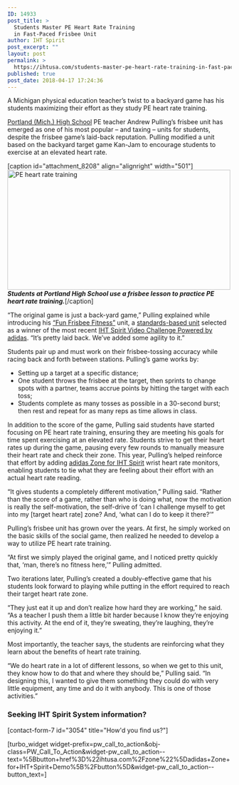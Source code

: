```yaml
---
ID: 14933
post_title: >
  Students Master PE Heart Rate Training
  in Fast-Paced Frisbee Unit
author: IHT Spirit
post_excerpt: ""
layout: post
permalink: >
  https://ihtusa.com/students-master-pe-heart-rate-training-in-fast-paced-frisbee-unit/
published: true
post_date: 2018-04-17 17:24:36
---
```

<span style="font-weight: 400;">A Michigan physical education teacher’s twist to a backyard game has his students maximizing their effort as they study PE heart rate training.</span>

<a href="http://popl.ink/u5SYrw"><span style="font-weight: 400;">Portland (Mich.) High School</span></a><span style="font-weight: 400;"> PE teacher Andrew Pulling’s frisbee unit has emerged as one of his most popular – and taxing – units for students, despite the frisbee game’s laid-back reputation. Pulling modified a unit based on the backyard target game Kan-Jam to encourage students to exercise at an elevated heart rate.</span><!--more-->

[caption id="attachment_8208" align="alignright" width="501"]<a href="https://ihtusa.com/wp-content/uploads/2018/03/IMG_0027-0128.jpg"><img class="wp-image-8208" src="https://ihtusa.com/wp-content/uploads/2018/03/IMG_0027-0128-300x161.jpg" alt="PE heart rate training" width="501" height="269" /></a> <strong><em>Students at Portland High School use a frisbee lesson to practice PE heart rate training.</em></strong>[/caption]

<span style="font-weight: 400;">“The original game is just a back-yard game,” Pulling explained while introducing his </span><a href="https://vimeo.com/259028766"><span style="font-weight: 400;">“Fun Frisbee Fitness”</span></a><span style="font-weight: 400;"> unit, a <a href="https://ihtusa.com/fast-paced-frisbee-focused-p-e-lesson-elevates-student-heart-rate/">standards-based unit</a> selected as a winner of the most recent </span><a href="https://ihtusa.com/adidas-challenge-winners-2/"><span style="font-weight: 400;">IHT Spirit Video Challenge Powered by adidas</span></a><span style="font-weight: 400;">. “It’s pretty laid back. We’ve added some agility to it.”</span>

<span style="font-weight: 400;">Students pair up and must work on their frisbee-tossing accuracy while racing back and forth between stations. Pulling’s game works by:</span>
<ul>
 	<li style="font-weight: 400;"><span style="font-weight: 400;">Setting up a target at a specific distance;</span></li>
 	<li style="font-weight: 400;"><span style="font-weight: 400;">One student throws the frisbee at the target, then sprints to change spots with a partner, teams accrue points by hitting the target with each toss;</span></li>
 	<li style="font-weight: 400;"><span style="font-weight: 400;">Students complete as many tosses as possible in a 30-second burst; then rest and repeat for as many reps as time allows in class.</span></li>
</ul>
<span style="font-weight: 400;">In addition to the score of the game, Pulling said students have started focusing on PE heart rate training, ensuring they are meeting his goals for time spent exercising at an elevated rate. Students strive to get their heart rates up during the game, pausing every few rounds to manually measure their heart rate and check their zone. This year, Pulling’s helped reinforce that effort by adding </span><a href="https://ihtusa.com/zone/"><span style="font-weight: 400;">adidas Zone for IHT Spirit</span></a><span style="font-weight: 400;"> wrist heart rate monitors, enabling students to tie what they are feeling about their effort with an actual heart rate reading.</span>

<span style="font-weight: 400;">“It gives students a completely different motivation,” Pulling said. “Rather than the score of a game, rather than who is doing what, now the motivation is really the self-motivation, the self-drive of ‘can I challenge myself to get into my [target heart rate] zone? And, ‘what can I do to keep it there?’”</span>

<span style="font-weight: 400;">Pulling’s frisbee unit has grown over the years. At first, he simply worked on the basic skills of the social game, then realized he needed to develop a way to utilize PE heart rate training.</span>

<span style="font-weight: 400;">“At first we simply played the original game, and I noticed pretty quickly that, ‘man, there’s no fitness here,’” Pulling admitted. </span>

<span style="font-weight: 400;">Two iterations later, Pulling’s created a doubly-effective game that his students look forward to playing while putting in the effort required to reach their target heart rate zone.</span>

<span style="font-weight: 400;">“They just eat it up and don’t realize how hard they are working,” he said. “As a teacher I push them a little bit harder because I know they’re enjoying this activity. At the end of it, they’re sweating, they’re laughing, they’re enjoying it.”</span>

<span style="font-weight: 400;">Most importantly, the teacher says, the students are reinforcing what they learn about the benefits of heart rate training.</span>

<span style="font-weight: 400;">“We do heart rate in a lot of different lessons, so when we get to this unit, they know how to do that and where they should be,” Pulling said. “In designing this, I wanted to give them something they could do with very little equipment, any time and do it with anybody. This is one of those activities.”</span>
<h3><strong>Seeking IHT Spirit System information?</strong></h3>
[contact-form-7 id="3054" title="How'd you find us?"]

[turbo_widget widget-prefix=pw_call_to_action&obj-class=PW_Call_To_Action&widget-pw_call_to_action--text=%5Bbutton+href%3D%22ihtusa.com%2Fzone%22%5Dadidas+Zone+for+IHT+Spirit+Demo%5B%2Fbutton%5D&widget-pw_call_to_action--button_text=]